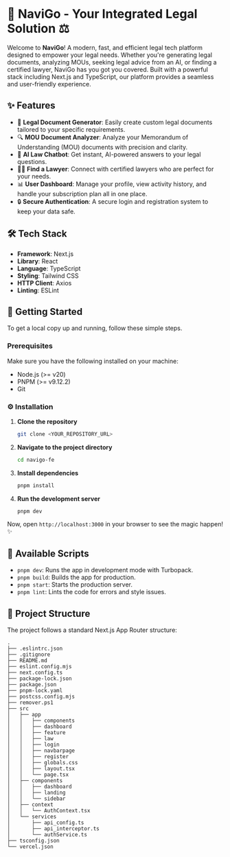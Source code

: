 # 🚀 NaviGo - Your Integrated Legal Solution ⚖️

Welcome to **NaviGo**! A modern, fast, and efficient legal tech platform designed to empower your legal needs. Whether you're generating legal documents, analyzing MOUs, seeking legal advice from an AI, or finding a certified lawyer, NaviGo has you got you covered. Built with a powerful stack including Next.js and TypeScript, our platform provides a seamless and user-friendly experience.

## ✨ Features

-   📄 **Legal Document Generator**: Easily create custom legal documents tailored to your specific requirements.
-   🔍 **MOU Document Analyzer**: Analyze your Memorandum of Understanding (MOU) documents with precision and clarity.
-   🤖 **AI Law Chatbot**: Get instant, AI-powered answers to your legal questions.
-   👨‍⚖️ **Find a Lawyer**: Connect with certified lawyers who are perfect for your needs.
-   📊 **User Dashboard**: Manage your profile, view activity history, and handle your subscription plan all in one place.
-   🔒 **Secure Authentication**: A secure login and registration system to keep your data safe.

## 🛠️ Tech Stack

-   **Framework**: Next.js
-   **Library**: React
-   **Language**: TypeScript
-   **Styling**: Tailwind CSS
-   **HTTP Client**: Axios
-   **Linting**: ESLint

## 🏁 Getting Started

To get a local copy up and running, follow these simple steps.

### Prerequisites

Make sure you have the following installed on your machine:

-   Node.js (>= v20)
-   PNPM (>= v9.12.2)
-   Git

### ⚙️ Installation

1.  **Clone the repository**
    ```sh
    git clone <YOUR_REPOSITORY_URL>
    ```

2.  **Navigate to the project directory**
    ```sh
    cd navigo-fe
    ```

3.  **Install dependencies**
    ```sh
    pnpm install
    ```

4.  **Run the development server**
    ```sh
    pnpm dev
    ```

Now, open `http://localhost:3000` in your browser to see the magic happen! ✨

## 📜 Available Scripts

-   `pnpm dev`: Runs the app in development mode with Turbopack.
-   `pnpm build`: Builds the app for production.
-   `pnpm start`: Starts the production server.
-   `pnpm lint`: Lints the code for errors and style issues.

## 📁 Project Structure

The project follows a standard Next.js App Router structure:

```
.
├── .eslintrc.json
├── .gitignore
├── README.md
├── eslint.config.mjs
├── next.config.ts
├── package-lock.json
├── package.json
├── pnpm-lock.yaml
├── postcss.config.mjs
├── remover.ps1
├── src
│   ├── app
│   │   ├── components
│   │   ├── dashboard
│   │   ├── feature
│   │   ├── law
│   │   ├── login
│   │   ├── navbarpage
│   │   ├── register
│   │   ├── globals.css
│   │   ├── layout.tsx
│   │   └── page.tsx
│   ├── components
│   │   ├── dashboard
│   │   ├── landing
│   │   └── sidebar
│   ├── context
│   │   └── AuthContext.tsx
│   └── services
│       ├── api_config.ts
│       ├── api_interceptor.ts
│       └── authService.ts
├── tsconfig.json
└── vercel.json
```
